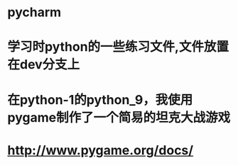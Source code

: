 # pycharm
# 学习时python的一些练习文件,文件放置在dev分支上
# 在python-1的python_9，我使用pygame制作了一个简易的坦克大战游戏
# http://www.pygame.org/docs/
